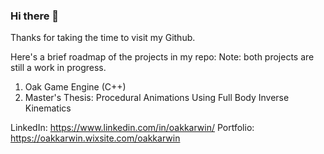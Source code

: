 ### Hi there 👋

Thanks for taking the time to visit my Github.

Here's a brief roadmap of the projects in my repo:
Note: both projects are still a work in progress.

1. Oak Game Engine (C++)
2. Master's Thesis: Procedural Animations Using Full Body Inverse Kinematics

LinkedIn:  https://www.linkedin.com/in/oakkarwin/
Portfolio: https://oakkarwin.wixsite.com/oakkarwin
